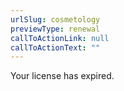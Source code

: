```yaml
---
urlSlug: cosmetology
previewType: renewal
callToActionLink: null
callToActionText: ""
---
```


Your license has expired.
